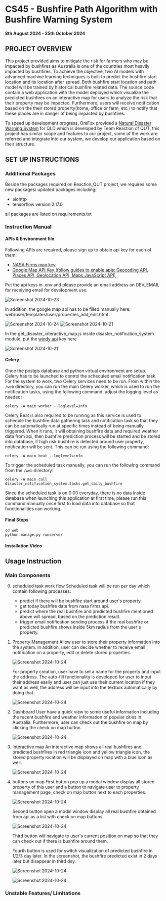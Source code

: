 # CS45 - Bushfire Path Algorithm with Bushfire Warning System

**8th August 2024 - 25th October 2024**

## PROJECT OVERVIEW

This project provided aims to mitigate the risk for farmers who may be impacted by bushfires as Australia is one of the countries most heavily impacted by bushfires. To achieve the objective, two AI models with advanced machine learning techniques is built to predict the bushfire start location and its location after spread. Both bushfire start location and path model will be trained by historical bushfire related data. The source code contain a web application with the model deployed which visualize the predicted bushfires on an interactive map for users to analyze the risk that their property may be impacted. Furthermore, users will receive notification based on the their stored property(home, office or farm, etc.) to notify that these places are in danger of being impacted by bushfires. 

To speed up development progress, OreFox provided a [Natural Disaster Warning System][Reaction_QLD] for QLD which is developed by Team Reaction of QUT, this project has similar scope and features to our project, some of the work are referred and integrate into our system, we develop our application based on their structure. 

[Reaction_QLD]:https://github.com/OreFox/Reaction_QUT


## SET UP INSTRUCTIONS

### Additional Packages
Beside the packages required on Reaction_QUT project, we requires some new packages/ updated packages including:
- aiohttp
- tensorflow version 2.17.0

all packages are listed on requirements.txt

### Instruction Manual

#### APIs & Environment file
Following APIs are required, please sign up to obtain api key for each of them:

- [NASA Firms map key][NASA_FIRMS]
- [Google Map API Key (follow guides to enable apis: Geocoding API, Places API, Geolocation API, Maps JavaScript API)][Google]

[NASA_FIRMS]:https://firms.modaps.eosdis.nasa.gov/api/map_key/
[Google]:https://developers.google.com/maps/documentation/javascript/get-api-key

Put the api keys in .env and please provide an email address on DEV_EMAIL for receiving email for development use.
  
![Screenshot 2024-10-23](https://i.imgur.com/oFdCUsy.png)

<!-- - Then go to your virtual environment folder (venv) outside the web folder and move to `venv -> Lib -> djconfig -> admin.py` and edit line 29.
  	Change
                  `from django.conf.urls import url`
        to
                  `from django.urls import re_path as url` -->

In addition, the google map api has to be filled manually here: web/user/templates/user/properties_add_edit.html

![Screenshot 2024-10-24](https://i.imgur.com/NehRVWG.png)
![Screenshot 2024-10-21](https://i.imgur.com/JGChSRg.png)

In the get_disaster_interactive_map.js inside disaster_notification_system module, put the [windy api][windy] key here

![Screenshot 2024-10-21](https://i.imgur.com/kWcPW7o.png)

[windy]:[https://api.windy.com/]

#### Celery
Once the postgis database and python virtual environment are setup. Celery has to be launched to control the scheduled email notification task. For the system to work, two Celery services need to be run. From within the `/web` directory, you can run the main Celery worker, which is used to run the notification tasks, using the following command, adjust the logging level as needed:

```shell
celery -A main worker --loglevel=info
```

Celery Beat is also required to be running as this service is used to schedule the bushfire data gathering task and notification task so that they can be automatically run at specific times instead of being manually triggered. When it runs, it will obtaining bushfire data and required weather data from api, then bushfire prediction process will be started and be stored into database, if high risk bushfire is detected around user property, notification will be sent. This can be run using the following command:

```shell
celery -A main beat --loglevel=info
```

To trigger the scheduled task manually, you can run the following command from the `/web` directory:

```shell
celery -A main call disaster_notification_system.tasks.get_daily_bushfire
```

Since the scheduled task is on 0:00 everyday, there is no data inside database when launching this application at first time, please run this command manually once first to load data into database so that functionalities can working.


#### Final Steps
```
cd web
python manage.py runserver
```
#### Installation Video

## Usage Instruction

### Main Components

0. scheduled task work flow 
Scheduled task will be run per day which contain following processes: 

    - predict if there will be bushfire start around user's property.
    - get today bushfire date from nasa firms api.
    - predict where the real bushfire and predicted bushfire mentioned above will spread, based on the prediction    result.
    - trigger email notification sending process if the real bushfire or predicted bushfire shows inside 5km radius from the user's property.

1. Property Management
    Allow user to store their property information into the system. In addition, user can decide whether to receive email notification on a property, edit or delete stored properties.

    ![Screenshot 2024-10-24](https://i.imgur.com/CxlnXzj.png)
    
    For property creation, user have to set a name for the property and input the address. The auto-fill functionality is developed for user to input their address easily and user can just use their current location if they want as well, the address will be input into the textbox automatically by doing that.

    ![Screenshot 2024-10-24](https://i.imgur.com/hPBQAUw.png)

2. Dashboard
    User have a quick view to some useful information including the recent bushfire and weather information of popular cities in Australia. Furthermore, user can check out the bushfire on map by clicking the check on map button.

    ![Screenshot 2024-10-24](https://i.imgur.com/xKXrMWr.png)

3. Interactive map
    An interactive map shows all real bushfires and predicted bushfires in red triangle icon and yellow triangle icon, the stored property location will be displayed on map with a blue icon as well. 

    ![Screenshot 2024-10-24](https://i.imgur.com/zpbZjpi.png)

4. buttons on map
    First button pop up a modal window display all stored property of this user and a button to navigate user to property management page, check on map button next to each properties.

    ![Screenshot 2024-10-24](https://i.imgur.com/9h2yr56.png)

    Second button open a modal window display all real bushfire obtained from api as a list with check on map buttons.

    ![Screenshot 2024-10-24](https://i.imgur.com/8AtvCei.png)

    Third button will navigate to user's current position on map so that they can check out if there is bushfire around them.

    Fourth button is used for switch visualization of predicted bushfire in 1/2/3 day later. In the screenshot, the bushfire predicted exist in 2 days later but disappear in third day.

    ![Screenshot 2024-10-24](https://i.imgur.com/EspLRKg.png)

    ![Screenshot 2024-10-24](https://i.imgur.com/C08BXGe.png)

### Unstable Features/ Limitations